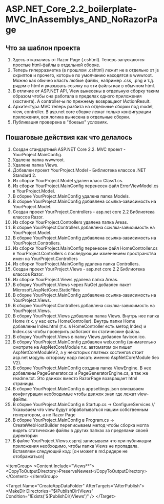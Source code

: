 # ASP.NET_Core_2.2_boilerplate-MVC_InAssemblys_AND_NoRazorPage
## Что за шаблон проекта
1. Здесь отказались от Razor Page (.cshtml). Теперь запускаются простые html-файлы в отдельной сборке. 
2. Теперь гиперразметка (в прошлом .cshtml) лежит не в отдельно от js скриптов и прочего, которые по умолчанию находятся в wwwroot. Можно как обычно класть любые файлы, например .css, .png и т.д. рядом с html и указывать ссылку на эти файлы как в обычном html.
3. В отличие от ASP.NET API, View вынесены в отдельную сборку таким образом чтобы она работала в пределах одного приложения (хостинга). А controller-ы по прежнему возвращают IActionResult.
4. Архитектура MVC теперь разбита на отдельные сборки под model, view, controller. В asp.net core сборке лежат только конфигурации приложения, вся логика вынесена в отдельные сборки.
5. Публикация проверена в "боевых" условиях.

## Пошаговые действия как что делалось
1. Создан стандартный ASP.NET Core 2.2. MVC проект - YourProject.MainConfig.
2. Удалена папка wwwroot.
3. Удалена папка Views.
4. Добавлен проект YourProject.Model - Библиотека классов .NET Standard 2.
5. Из сборки YourProject.Model удален класс Class1.cs.
6. Из сборки YourProject.MainConfig перенесен файл ErrorViewModel.cs в YourProject.Model.
7. В сборке YourProject.MainConfig удалена папка Models.
8. В сборке YourProject.MainConfig добавлена ссылка-зависимость на YourProject.Model.
9. Создан проект YourProject.Controllers - asp.net core 2.2 Библиотека классов Razor.
10. Из сборки YourProject.Controllers удалена папка Areas.
11. В сборке YourProject.Controllers добавлена ссылка-зависимость на YourProject.Model.
12. В сборке YourProject.MainConfig добавлена ссылка-зависимость на YourProject.Controllers.
13. Из сборки YourProject.MainConfig перенесен файл HomeController.cs в YourProject.Controllers c последующим изменением пространства имен на YourProject.Controllers
14. Из сборки YourProject.MainConfig удалена папка Controllers.
15. Создан проект YourProject.Views - asp.net core 2.2 Библиотека классов Razor.
16. Из сборки YourProject.Views удалена папка Areas.
17. В сборку YourProject.Views через NuGet добавлен пакет Microsoft.AspNetCore.StaticFiles
18. В сборке YourProject.MainConfig добавлена ссылка-зависимость на YourProject.Views.
19. В сборке YourProject.Controllers добавлена ссылка-зависимость на YourProject.Views.
20. В сборку YourProject.Views добавлена папка Views. Внутрь нее папка Home (т.к. у нас есть HomeController). Внутрь папки Home добавлены Index.html (т.к. в HomeController есть метод Index) и Index.css чтобы проверить работают ли статические файлы.
21. В сборку YourProject.Views в папку Views добавлен favicon.ico.
22. В сборку YourProject.MainConfig добавлен web.config (внимательно смотрите на AspNetCoreModule т.к. автоматом он пишет AspNetCoreModuleV2, а у некоторых платных хостингов стоит asp.net модуль которому надо писать именно AspNetCoreModule без V2).
23. В сборке YourProject.MainConfig создана папка ViewEngine. В нее добавлены PageGenerator.cs и PageGeneratorEngine.cs, а так же readme.txt. Это движок вместо RazorPage возвращает html страницы.
24. В сборке YourProject.MainConfig в appsettings.json вписываем конфигурации необходимые чтобы движок знал где лежат view-файлы.
25. В сборке YourProject.MainConfig в Startup.cs -> ConfigureServices // Указываем что view будут обрабатываться нашим собственным генератором, а не Razor Page
26. В сборке YourProject.MainConfig в Program.cs -> CreateWebHostBuilder переписываем метод чтобы сборка могла видеть статические файлы в других папках за пределами своей директории
27. В файле YourProject.Views.csproj записываем что при публикации приложения необходимо, чтобы папка Views не пропадала. Вставляем следующий код: [он может в md.ридере не отображаться]

   \<ItemGroup>
    \<Content Include="Views\**">
      \<CopyToOutputDirectory>PreserveNewest\</CopyToOutputDirectory>
    \</Content>
  \</ItemGroup>

  \<Target Name="CreateAppDataFolder" AfterTargets="AfterPublish">
    \<MakeDir Directories="\$(PublishDir)Views" Condition="!Exists('\$(PublishDir)Views')" />
  \</Target>
